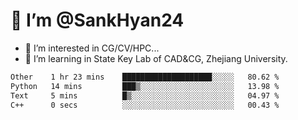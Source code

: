 # 👋 I’m @SankHyan24

- 👀 I’m interested in CG/CV/HPC...
- 🌱 I’m learning in State Key Lab of CAD&CG, Zhejiang University.

<!---
SankHyan24/SankHyan24 is a ✨ special ✨ repository because its `README.md` (this file) appears on your GitHub profile.
You can click the Preview link to take a look at your changes.
--->
<!--START_SECTION:waka-->

```txt
Other    1 hr 23 mins    ████████████████████░░░░░   80.62 %
Python   14 mins         ███▒░░░░░░░░░░░░░░░░░░░░░   13.98 %
Text     5 mins          █▒░░░░░░░░░░░░░░░░░░░░░░░   04.97 %
C++      0 secs          ░░░░░░░░░░░░░░░░░░░░░░░░░   00.43 %
```

<!--END_SECTION:waka-->
